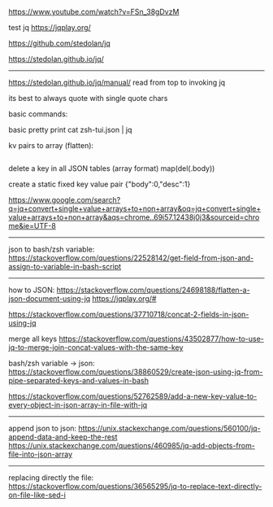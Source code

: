 https://www.youtube.com/watch?v=FSn_38gDvzM

test jq
https://jqplay.org/


https://github.com/stedolan/jq


https://stedolan.github.io/jq/


___
https://stedolan.github.io/jq/manual/
read from top to invoking jq

its best to always quote with single quote chars





basic commands:

basic pretty print
cat zsh-tui.json | jq 

kv pairs to array (flatten):
```[.[]] 
```

delete a key in all JSON tables (array format)
map(del(.body))

create a static fixed key value pair 
{"body":0,"desc":1}

https://www.google.com/search?q=jq+convert+single+value+arrays+to+non+array&oq=jq+convert+single+value+arrays+to+non+array&aqs=chrome..69i57.12438j0j3&sourceid=chrome&ie=UTF-8


___
json to bash/zsh variable:
https://stackoverflow.com/questions/22528142/get-field-from-json-and-assign-to-variable-in-bash-script



___
how to JSON:
https://stackoverflow.com/questions/24698188/flatten-a-json-document-using-jq
https://jqplay.org/#


https://stackoverflow.com/questions/37710718/concat-2-fields-in-json-using-jq


merge all keys
https://stackoverflow.com/questions/43502877/how-to-use-jq-to-merge-join-concat-values-with-the-same-key



bash/zsh variable -> json:
https://stackoverflow.com/questions/38860529/create-json-using-jq-from-pipe-separated-keys-and-values-in-bash

https://stackoverflow.com/questions/52762589/add-a-new-key-value-to-every-object-in-json-array-in-file-with-jq


___
append json to json:
https://unix.stackexchange.com/questions/560100/jq-append-data-and-keep-the-rest
https://unix.stackexchange.com/questions/460985/jq-add-objects-from-file-into-json-array


___
replacing directly the file:
https://stackoverflow.com/questions/36565295/jq-to-replace-text-directly-on-file-like-sed-i